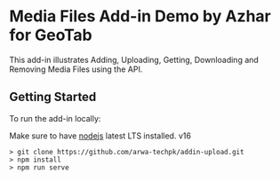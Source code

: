 # Media Files Add-in Demo by Azhar for GeoTab

This add-in illustrates Adding, Uploading, Getting, Downloading and Removing Media Files using the API.

## Getting Started

To run the add-in locally:

Make sure to have [nodejs](https://nodejs.org/en/) latest LTS installed. v16

```shell
> git clone https://github.com/arwa-techpk/addin-upload.git
> npm install
> npm run serve
```
